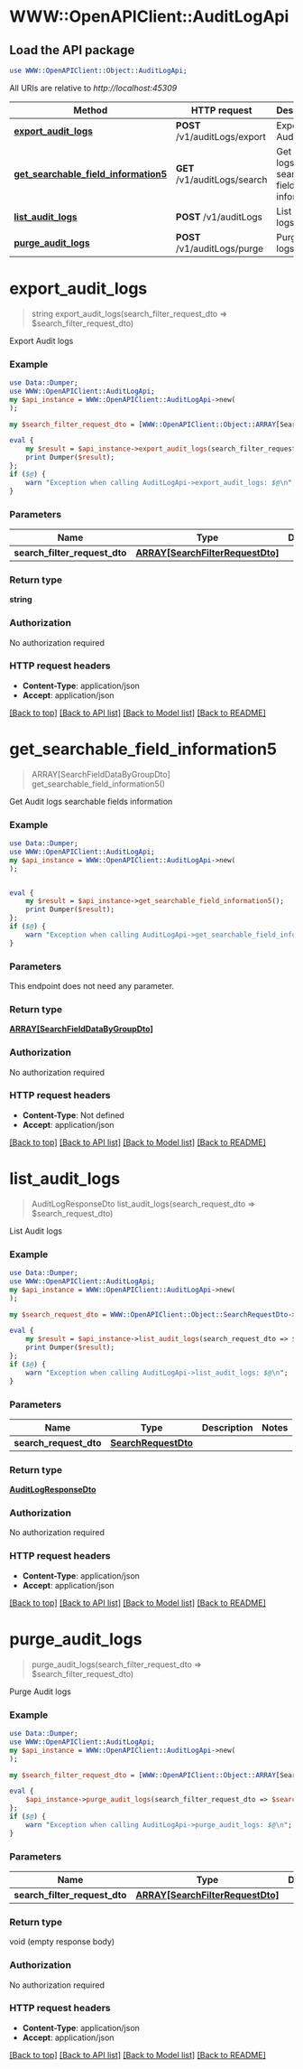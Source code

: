 # WWW::OpenAPIClient::AuditLogApi

## Load the API package
```perl
use WWW::OpenAPIClient::Object::AuditLogApi;
```

All URIs are relative to *http://localhost:45309*

Method | HTTP request | Description
------------- | ------------- | -------------
[**export_audit_logs**](AuditLogApi.md#export_audit_logs) | **POST** /v1/auditLogs/export | Export Audit logs
[**get_searchable_field_information5**](AuditLogApi.md#get_searchable_field_information5) | **GET** /v1/auditLogs/search | Get Audit logs searchable fields information
[**list_audit_logs**](AuditLogApi.md#list_audit_logs) | **POST** /v1/auditLogs | List Audit logs
[**purge_audit_logs**](AuditLogApi.md#purge_audit_logs) | **POST** /v1/auditLogs/purge | Purge Audit logs


# **export_audit_logs**
> string export_audit_logs(search_filter_request_dto => $search_filter_request_dto)

Export Audit logs

### Example
```perl
use Data::Dumper;
use WWW::OpenAPIClient::AuditLogApi;
my $api_instance = WWW::OpenAPIClient::AuditLogApi->new(
);

my $search_filter_request_dto = [WWW::OpenAPIClient::Object::ARRAY[SearchFilterRequestDto]->new()]; # ARRAY[SearchFilterRequestDto] | 

eval {
    my $result = $api_instance->export_audit_logs(search_filter_request_dto => $search_filter_request_dto);
    print Dumper($result);
};
if ($@) {
    warn "Exception when calling AuditLogApi->export_audit_logs: $@\n";
}
```

### Parameters

Name | Type | Description  | Notes
------------- | ------------- | ------------- | -------------
 **search_filter_request_dto** | [**ARRAY[SearchFilterRequestDto]**](SearchFilterRequestDto.md)|  | 

### Return type

**string**

### Authorization

No authorization required

### HTTP request headers

 - **Content-Type**: application/json
 - **Accept**: application/json

[[Back to top]](#) [[Back to API list]](../README.md#documentation-for-api-endpoints) [[Back to Model list]](../README.md#documentation-for-models) [[Back to README]](../README.md)

# **get_searchable_field_information5**
> ARRAY[SearchFieldDataByGroupDto] get_searchable_field_information5()

Get Audit logs searchable fields information

### Example
```perl
use Data::Dumper;
use WWW::OpenAPIClient::AuditLogApi;
my $api_instance = WWW::OpenAPIClient::AuditLogApi->new(
);


eval {
    my $result = $api_instance->get_searchable_field_information5();
    print Dumper($result);
};
if ($@) {
    warn "Exception when calling AuditLogApi->get_searchable_field_information5: $@\n";
}
```

### Parameters
This endpoint does not need any parameter.

### Return type

[**ARRAY[SearchFieldDataByGroupDto]**](SearchFieldDataByGroupDto.md)

### Authorization

No authorization required

### HTTP request headers

 - **Content-Type**: Not defined
 - **Accept**: application/json

[[Back to top]](#) [[Back to API list]](../README.md#documentation-for-api-endpoints) [[Back to Model list]](../README.md#documentation-for-models) [[Back to README]](../README.md)

# **list_audit_logs**
> AuditLogResponseDto list_audit_logs(search_request_dto => $search_request_dto)

List Audit logs

### Example
```perl
use Data::Dumper;
use WWW::OpenAPIClient::AuditLogApi;
my $api_instance = WWW::OpenAPIClient::AuditLogApi->new(
);

my $search_request_dto = WWW::OpenAPIClient::Object::SearchRequestDto->new(); # SearchRequestDto | 

eval {
    my $result = $api_instance->list_audit_logs(search_request_dto => $search_request_dto);
    print Dumper($result);
};
if ($@) {
    warn "Exception when calling AuditLogApi->list_audit_logs: $@\n";
}
```

### Parameters

Name | Type | Description  | Notes
------------- | ------------- | ------------- | -------------
 **search_request_dto** | [**SearchRequestDto**](SearchRequestDto.md)|  | 

### Return type

[**AuditLogResponseDto**](AuditLogResponseDto.md)

### Authorization

No authorization required

### HTTP request headers

 - **Content-Type**: application/json
 - **Accept**: application/json

[[Back to top]](#) [[Back to API list]](../README.md#documentation-for-api-endpoints) [[Back to Model list]](../README.md#documentation-for-models) [[Back to README]](../README.md)

# **purge_audit_logs**
> purge_audit_logs(search_filter_request_dto => $search_filter_request_dto)

Purge Audit logs

### Example
```perl
use Data::Dumper;
use WWW::OpenAPIClient::AuditLogApi;
my $api_instance = WWW::OpenAPIClient::AuditLogApi->new(
);

my $search_filter_request_dto = [WWW::OpenAPIClient::Object::ARRAY[SearchFilterRequestDto]->new()]; # ARRAY[SearchFilterRequestDto] | 

eval {
    $api_instance->purge_audit_logs(search_filter_request_dto => $search_filter_request_dto);
};
if ($@) {
    warn "Exception when calling AuditLogApi->purge_audit_logs: $@\n";
}
```

### Parameters

Name | Type | Description  | Notes
------------- | ------------- | ------------- | -------------
 **search_filter_request_dto** | [**ARRAY[SearchFilterRequestDto]**](SearchFilterRequestDto.md)|  | 

### Return type

void (empty response body)

### Authorization

No authorization required

### HTTP request headers

 - **Content-Type**: application/json
 - **Accept**: application/json

[[Back to top]](#) [[Back to API list]](../README.md#documentation-for-api-endpoints) [[Back to Model list]](../README.md#documentation-for-models) [[Back to README]](../README.md)

